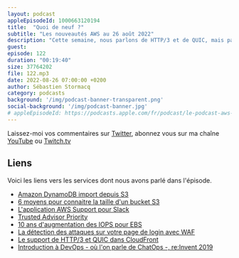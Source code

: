 ```yaml
---
layout: podcast
appleEpisodeId: 1000663120194
title:  "Quoi de neuf ?"
subtitle: "Les nouveautés AWS au 26 août 2022"
description: "Cette semaine, nous parlons de HTTP/3 et de QUIC, mais pas que. Nous parlerons de S3 et DynamoDB, nous jeterons un regard rétrospectif sur 10 années d'évolution de EBS. Enfin, je vous indiquerai un nouveau moyen de bloquer les attaques sur la page d'authentification de vos apps. On parlera DevOps aussi - ou de ChatOps plus précisement."
guest: 
episode: 122
duration: "00:19:40"
size: 37764202
file: 122.mp3
date: 2022-08-26 07:00:00 +0200   
author: Sébastien Stormacq
category: podcasts
background: '/img/podcast-banner-transparent.png'
social-background: '/img/podcast-banner.jpg'
# appleEpisodeId: https://podcasts.apple.com/fr/podcast/le-podcast-aws-en-français/id1452118442
---
```


Laissez-moi vos commentaires sur [Twitter](https://twitter.com/sebsto), abonnez vous sur ma chaîne [YouTube](https://www.youtube.com/sebsto) ou [Twitch.tv](https://www.twitch.tv/sebAWS)

## Liens

Voici les liens vers les services dont nous avons parlé dans l'épisode.

- [Amazon DynamoDB import depuis S3](https://aws.amazon.com/about-aws/whats-new/2022/08/amazon-dynamodb-supports-bulk-imports-amazon-s3-new-dynamodb-tables/)
- [6 moyens pour connaitre la taille d'un bucket S3](https://aws.amazon.com/blogs/storage/find-out-the-size-of-your-amazon-s3-buckets/)
- [L'application AWS Support pour Slack](https://aws.amazon.com/blogs/aws/new-aws-support-app-in-slack-to-manage-support-cases/)
- [Trusted Advisor Priority](https://aws.amazon.com/blogs/aws/aws-trusted-advisor-new-priority-capability/)
- [10 ans d'augmentation des IOPS pour EBS](https://aws.amazon.com/blogs/aws/a-decade-of-ever-increasing-provisioned-iops-for-amazon-ebs/)
- [La détection des attaques sur votre page de login avec WAF](https://aws.amazon.com/about-aws/whats-new/2022/08/aws-waf-fraud-control-account-takeover-prevention-cloudfront/)
- [Le support de HTTP/3 et QUIC dans CloudFront](https://aws.amazon.com/blogs/aws/new-http-3-support-for-amazon-cloudfront/)
- [Introduction à DevOps - où l'on parle de ChatOps -, re:Invent 2019](https://www.youtube.com/watch?v=wugkTArXBYo&list=PLZ_TUMnTqfu807CK1WZis4h89umhDapCE&index=74)